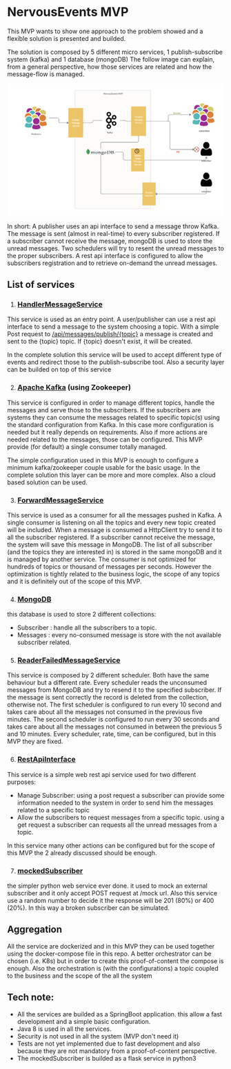 
# NervousEvents MVP 

This MVP wants to show one approach to the problem showed and a flexible solution is presented and builded.

The solution is composed by 5 different micro services, 1 publish-subscribe system (kafka) and 1 database (mongoDB)
The follow image can explain, from a general perspective, how those services are related and how the message-flow is managed.

![general overview](https://raw.githubusercontent.com/matteo-balzerani/nervousEvents/master/arch-mvp.png)

In short:
A publisher uses an api interface to send a message throw Kafka. 
The message is sent (almost in real-time) to every subscriber registered.
If a subscriber cannot receive the message, mongoDB is used to store the unread messages.
Two schedulers will try to resent the unread messages to the proper subscribers.
A rest api interface is configured to allow the subscribers registration and to retrieve on-demand the unread messages.

## List of services
1. ### [HandlerMessageService](https://github.com/matteo-balzerani/HandlerMessageService)
This service is used as an entry point. 
A user/publisher can use a rest api interface to send a message to the system choosing a topic. 
With a simple Post request to [/api/messages/publish/{topic}](http://localhost:8088/swagger-ui.html#/operations/messages-controller/publishUsingPOST) a message is created and sent to the {topic} topic. If {topic} doesn't exist, it will be created.

In the complete solution this service will be used to accept different type of events and redirect those to the publish-subscribe tool.
Also a security layer can be builded on top of this service

2. ### [Apache Kafka](https://kafka.apache.org/) (using Zookeeper)
This service is configured in order to manage different topics, handle the messages and serve those to the subscribers. 
If the subscribers are systems they can consume the messages related to specific topic(s) using the standard configuration from Kafka. In this case more configuration is needed but it really depends on requirements.
Also if more actions are needed related to the messages, those can be configured.
This MVP provide (for default) a single consumer totally managed. 

The simple configuration used in this MVP is enough to configure a minimum kafka/zookeeper couple usable for the basic usage.
In the complete solution this layer can be more and more complex. Also a cloud based solution can be used.

3. ### [ForwardMessageService](https://github.com/matteo-balzerani/ForwardMessageService)

This service is used as a consumer for all the messages pushed in Kafka.
A single consumer is listening on all the topics and every new topic created will be included.
When a message is consumed a HttpClient try to send it to all the subscriber registered. If a subscriber cannot receive the message, the system will save this message in MongoDB.
The list of all subscriber (and the topics they are interested in) is stored in the same mongoDB and it is managed by another service.
The consumer is not optimized for hundreds of topics or thousand of messages per seconds. However the optimization is tightly related to the business logic, the scope of any topics and it is definitely out of the scope of this MVP. 

4. ### [MongoDB](https://www.mongodb.com/)
this database is used to store 2 different collections:
* Subscriber : handle all the subscribers to a topic. 
* Messages : every no-consumed message is store with the not available subscriber related.

5. ### [ReaderFailedMessageService](https://github.com/matteo-balzerani/ReaderFailedMessageService)

This service is composed by 2 different scheduler. Both have the same behaviour but a different rate. 
Every scheduler reads the unconsumed messages from MongoDB and try to resend it to the specified subscriber. If the message is sent correctly the record is deleted from the collection, otherwise not.
The first scheduler is configured to run every 10 second and takes care about all the messages not consumed in the previous five minutes.
The second scheduler is configured to run every 30 seconds and takes care about all the messages not consumed in between the previous 5 and 10 minutes.
Every scheduler, rate, time, can be configured, but in this MVP they are fixed.

6. ### [RestApiInterface](https://github.com/matteo-balzerani/RestApiInterface)

This service is a simple web rest api service used for two different   purposes: 
* Manage Subscriber: using a post request a subscriber can provide some information needed to the system in order to send him the messages related to a specific topic
* Allow the subscribers to request messages from a specific topic. using a get request a subscriber can requests all the unread messages from a topic.

In this service many other actions can be configured but for the scope of this MVP the 2 already discussed should be enough.

7. ### [mockedSubscriber](https://github.com/matteo-balzerani/mockedSubscriber)

the simpler python web service ever done. 
it used to mock an external subscriber and it only accept POST request at /mock url. 
Also this service use a random number to decide it the response will be 201 (80%) or 400 (20%). In this way a broken subscriber can be simulated.

## Aggregation
All the service are dockerized and in this MVP they can be used together using the docker-compose file in this repo.
A better orchestrator can be chosen (i.e. K8s) but in order to create this proof-of-content the compose is enough. Also the orchestration is (with the configurations) a topic coupled to the business and the scope of the all the system

## Tech note:
* All the services are builded as a SpringBoot application. this allow a fast development and a simple basic configuration. 
* Java 8 is used in all the services.
* Security is not used in all the system (MVP don't need it)
* Tests are not yet implemented due to fast development and also because they are not mandatory from a proof-of-content perspective.
* The mockedSubscriber is builded as a flask service in python3
